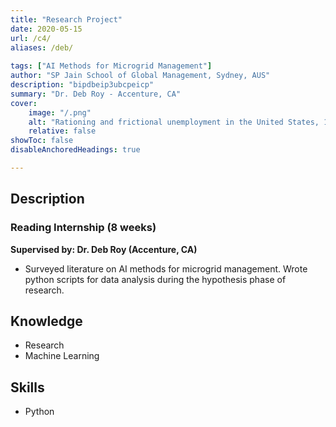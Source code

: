 ```yaml
---
title: "Research Project" 
date: 2020-05-15
url: /c4/
aliases: /deb/
    
tags: ["AI Methods for Microgrid Management"]
author: "SP Jain School of Global Management, Sydney, AUS"
description: "bipdbeip3ubcpeicp" 
summary: "Dr. Deb Roy - Accenture, CA" 
cover:
    image: "/.png"
    alt: "Rationing and frictional unemployment in the United States, 1964–2009"
    relative: false
showToc: false
disableAnchoredHeadings: true

---
```


## Description
### Reading Internship (8 weeks)
**Supervised by: Dr. Deb Roy (Accenture, CA)**  
+ Surveyed literature on AI methods for microgrid management. Wrote python scripts for data analysis during the hypothesis phase of research.

## Knowledge
+ Research
+ Machine Learning

## Skills
+ Python